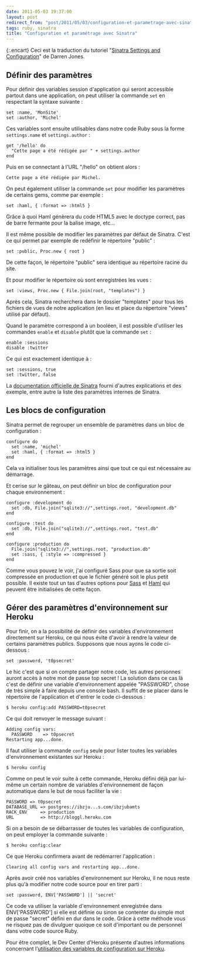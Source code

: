```yaml
---
date: 2011-05-03 19:37:00
layout: post
redirect_from: "post/2011/05/03/configuration-et-parametrage-avec-sinatra"
tags: ruby, sinatra
title: "Configuration et paramétrage avec Sinatra"
---
```


{:.encart}
Ceci est la traduction du tutoriel "[Sinatra Settings and Configuration](http://ididitmyway.herokuapp.com/past/2010/11/9/sinatra_settings_and_configuration/)" de Darren Jones.

## Définir des paramètres

Pour définir des variables session d'application qui seront accessible
partout dans une application, on peut utiliser la commande `set` en
respectant la syntaxe suivante :

```
set :name, 'MonSite'
set :author, 'Michel'
```

Ces variables sont ensuite utilisables dans notre code Ruby sous la forme
`settings.name` et `settings.author` :

```
get '/hello' do
  "Cette page a été rédigée par " + settings.author
end
```

Puis en se connectant à l'URL "/hello" on obtient alors :

```
Cette page a été rédigée par Michel.
```

On peut également utiliser la commande `set` pour modifier les
paramètres de certains gems, comme par exemple :

```
set :haml, { :format => :html5 }
```

Grâce à quoi Haml génèrera du code HTML5 avec le doctype correct, pas de
barre fermante pour la balise image, etc...

Il est même possible de modifier les paramètres par défaut de Sinatra. C'est
ce qui permet par exemple de redéfinir le répertoire "public" :

```
set :public, Proc.new { root }
```

De cette façon, le répertoire "public" sera identique au répertoire racine
du site.

Et pour modifier le répertoire où sont enregistrées les vues :

```
set :views, Proc.new { File.join(root, "templates") }
```

Après cela, Sinatra recherchera dans le dossier "templates" pour tous les
fichiers de vues de notre application (en lieu et place du répertoire "views"
utilisé par défaut).

Quand le paramètre correspond à un booléen, il est possible d'utiliser les
commandes `enable` et `disable` plutôt que la commande
`set` :

```
enable :sessions
disable :twitter
```

Ce qui est exactement identique à :

```
set :sessions, true
set :twitter, false
```

La [documentation officielle de Sinatra](http://www.sinatrarb.com/configuration.html) fourni d'autres explications et
des exemple, entre autre la liste des paramètres internes de Sinatra.

## Les blocs de configuration

Sinatra permet de regrouper un ensemble de paramètres dans un bloc de
configuration :

```
configure do
  set :name, 'michel'
  set :haml, { :format => :html5 }
end
```

Cela va initialiser tous les paramètres ainsi que tout ce qui est nécessaire
au démarrage.

Et cerise sur le gâteau, on peut définir un bloc de configuration pour
chaque environnement :

```
configure :development do
  set :db, File.join("sqlite3://",settings.root, "development.db"
end

configure :test do
  set :db, File.join("sqlite3://",settings.root, "test.db"
end

configure :production do
  File.join("sqlite3://",settings.root, "production.db"
  set :sass, { :style => :compressed }
end
```

Comme vous pouvez le voir, j'ai configuré Sass pour que sa sortie soit
compressée en production et que le fichier généré soit le plus petit possible.
Il existe tout un tas d'autres options pour [Sass](http://sass-lang.com/docs/yardoc/file.SASS_REFERENCE.html#options) et [Haml](http://haml-lang.com/docs/yardoc/file.HAML_REFERENCE.html#options) qui peuvent être initialisées de cette façon.

## Gérer des paramètres d'environnement sur Heroku

Pour finir, on a la possibilité de définir des variables d'environnement
directement sur Heroku, ce qui nous évite d'avoir à rendre la valeur de
certains paramètres publics. Supposons que nous ayons le code
ci-dessous :

```
set :password, 't0psecret'
```

Le hic c'est que si on compte partager notre code, les autres personnes
auront accès à notre mot de passe top secret ! La solution dans ce cas là
c'est de définir une variable d'environnement appelée "PASSWORD", chose de très
simple à faire depuis une console bash. Il suffit de se placer dans le
répertoire de l'application et d'entrer le code ci-dessous :

```
$ heroku config:add PASSWORD=t0psecret
```

Ce qui doit renvoyer le message suivant :

```
Adding config vars:
  PASSWORD    => t0psecret
Restarting app...done.
```

Il faut utiliser la commande `config` seule pour lister toutes
les variables d'environnement existantes sur Heroku :

```
$ heroku config
```

Comme on peut le voir suite à cette commande, Heroku défini déjà par
lui-même un certain nombre de variables d'environnement de façon automatique
dans le but de nous faciliter la vie :

```
PASSWORD => t0psecret
DATABASE_URL => postgres://ibzju...s.com/ibzjubamts
RACK_ENV     => production
URL          => http://bloggl.heroku.com
```

Si on a besoin de se débarrasser de toutes les variables de configuration,
on peut employer la commande suivante :

```
$ heroku config:clear
```

Ce que Heroku confirmera avant de redémarrer l'application :

```
Clearing all config vars and restarting app...done.
```

Après avoir créé nos variables d'environnement sur Heroku, il ne nous reste
plus qu'à modifier notre code source pour en tirer parti :

```
set :password, ENV['PASSWORD'] || 'secret'
```

Ce code va utiliser la variable d'environnement enregistrée dans
ENV['PASSWORD'] si elle est définie ou sinon se contenter du simple mot de
passe "secret" défini en dur dans le code. Grâce à cette méthode vous ne
risquez pas de divulguer quoique ce soit d'important ou de personnel dans votre
code source Ruby.

Pour être complet, le Dev Center d'Heroku présente d'autres informations
concernant l'[utilisation des variables de configuration sur Heroku](http://devcenter.heroku.com/articles/config-vars).
